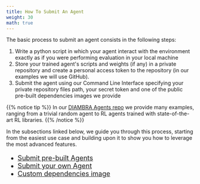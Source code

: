 ```yaml
---
title: How To Submit An Agent
weight: 30
math: true
---
```


The basic process to submit an agent consists in the following steps:

1. Write a python script in which your agent interact with the environment exactly as if you were performing evaluation in your local machine
2. Store your trained agent's scripts and weights (if any) in a private repository and create a personal access token to the repository (in our examples we will use GitHub).
3. Submit the agent using our Command Line Interface specifying your private repository files path, your secret token and one of the public pre-built dependencies images we provide

{{% notice tip %}}
In our <a href="https://github.com/diambra/agents" target="_blank">DIAMBRA Agents repo</a> we provide many examples, ranging from a trivial random agent to RL agents trained with state-of-the-art RL libraries.
{{% /notice %}}

In the subsections linked below, we guide you through this process, starting from the easiest use case and building upon it to show you how to leverage the most advanced features.

<div style="font-size:1.125rem;">

- <a href="./submitprebuiltagents/">Submit pre-built Agents</a>
- <a href="./submityourownagent/">Submit your own Agent</a>
- <a href="./customdependenciesimage/">Custom dependencies image</a>
</div>
